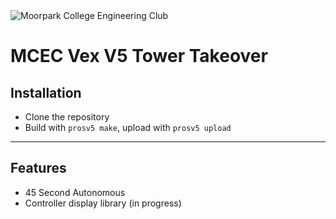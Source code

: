 <img src="https://i.imgur.com/GNLkYOi.png" title="Moorpark College Engineering Club" alt="Moorpark College Engineering Club">

# MCEC Vex V5 Tower Takeover

## Installation

- Clone the repository
- Build with `prosv5 make`, upload with `prosv5 upload`

---

## Features
- 45 Second Autonomous
- Controller display library (in progress)